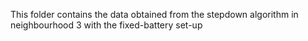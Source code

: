 This folder contains the data obtained from the stepdown algorithm in neighbourhood 3 with the fixed-battery set-up
